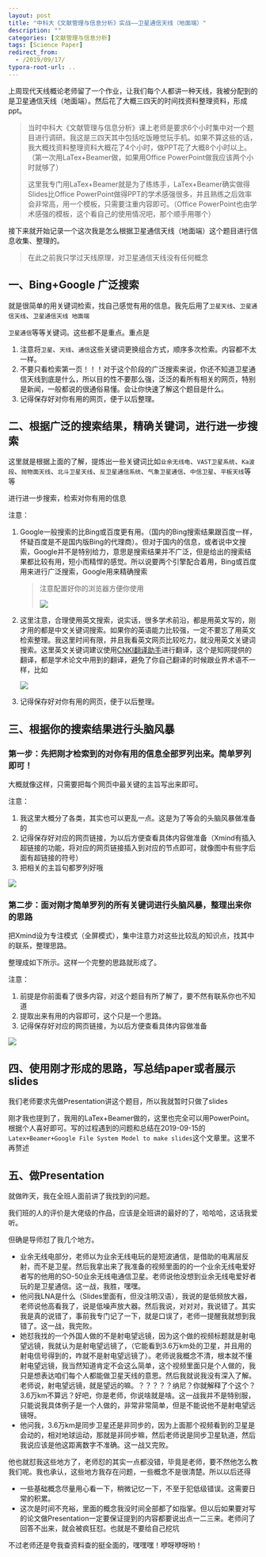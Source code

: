 ```yaml
---
layout: post
title: "中科大《文献管理与信息分析》实战——卫星通信天线（地面端）"
description: ""
categories: [文献管理与信息分析]
tags: [Science Paper]
redirect_from:
  - /2019/09/17/
typora-root-url: ..
---
```


上周现代天线概论老师留了一个作业，让我们每个人都讲一种天线，我被分配到的是卫星通信天线（地面端）。然后花了大概三四天的时间找资料整理资料，形成ppt。

> 当时中科大《文献管理与信息分析》课上老师是要求6个小时集中对一个题目进行调研。我这是三四天其中包括吃饭睡觉玩手机。如果不算这些的话，我大概找资料整理资料大概花了4个小时，做PPT花了大概8个小时以上。（第一次用LaTex+Beamer做，如果用Office PowerPoint做我应该两个小时就够了）
>
> 这里我专门用LaTex+Beamer就是为了练练手，LaTex+Beamer确实做得Slides比Office PowerPoint做得PPT的学术感强很多，并且熟练之后效率会非常高，用一个模板，只需要注重内容即可。（Office PowerPoint也由学术感强的模板，这个看自己的使用情况吧，那个顺手用哪个）

接下来就开始记录一个这次我是怎么根据卫星通信天线（地面端）这个题目进行信息收集、整理的。

> 在此之前我只学过天线原理，对卫星通信天线没有任何概念

## 一、Bing+Google 广泛搜索

就是很简单的用关键词检索，找自己感觉有用的信息。我先后用了`卫星天线`、`卫星通信天线`、`卫星通信天线 地面端`

`卫星通信`等等关键词。这些都不是重点。重点是

1. 注意将`卫星`、`天线`、`通信`这些关键词更换组合方式，顺序多次检索。内容都不太一样。
2. 不要只看检索第一页！！！对于这个阶段的广泛搜索来说，你还不知道卫星通信天线到底是什么，所以目的性不要那么强，泛泛的看所有相关的网页，特别是新闻，一般都说的很通俗易懂。会让你快速了解这个题目是什么。
3. 记得保存好对你有用的网页，便于以后整理。

## 二、根据广泛的搜索结果，精确关键词，进行进一步搜索

这里就是根据上面的了解，提炼出一些关键词比如`业余无线电`、`VAST卫星系统`、`Ka波段`、`抛物面天线`、`北斗卫星天线`、`反卫星通信系统`、`气象卫星通信`、`中信卫星`、`平板天线`等等

进行进一步搜索，检索对你有用的信息

注意：

1. Google一般搜索的比Bing或百度更有用。（国内的Bing搜索结果跟百度一样，怀疑百度是不是国内版Bing的代理商）。但对于国内的信息，或者说中文搜索，Google并不是特别给力，意思是搜索结果并不广泛，但是给出的搜索结果都比较有用，短小而精悍的感觉。所以说要两个引擎配合着用，Bing或百度用来进行广泛搜索，Google用来精确搜索

   > 注意配置好你的浏览器方便你使用
   >
   > ![](/images/posts/2019-09-17/search.png)

2. 这里注意，合理使用英文搜索，说实话，很多学术前沿，都是用英文写的，刚才用的都是中文关键词搜索。如果你的英语能力比较强，一定不要忘了用英文检索整理。我这里时间有限，并且我看英文网页比较吃力，就没用英文关键词搜索。这里英文关键词建议使用[CNKI翻译助手](http://dict.cnki.net/)进行翻译，这个是知网提供的翻译，都是学术论文中用到的翻译，避免了你自己翻译的时候跟业界术语不一样，比如

   ![](/images/posts/2019-09-17/cnki.png)

3. 记得保存好对你有用的网页，便于以后整理。

## 三、根据你的搜索结果进行头脑风暴

### 第一步：先把刚才检索到的对你有用的信息全部罗列出来。简单罗列即可！

大概就像这样，只需要把每个网页中最关键的主旨写出来即可。

注意：

1. 我这里大概分了各类，其实也可以更乱一点。这是为了等会的头脑风暴做准备的
2. 记得保存好对应的网页链接，为以后方便查看具体内容做准备（Xmind有插入超链接的功能，将对应的网页链接插入到对应的节点即可，就像图中有些字后面有超链接的符号）
3. 把相关的主旨句都罗列好哦

![](/images/posts/2019-09-17/brain1.png)

### 第二步：面对刚才简单罗列的所有关键词进行头脑风暴，整理出来你的思路

把Xmind设为专注模式（全屏模式），集中注意力对这些比较乱的知识点，找其中的联系，整理思路。

整理成如下所示。这样一个完整的思路就形成了。

注意：

1. 前提是你前面看了很多内容，对这个题目有所了解了，要不然有联系你也不知道
2. 提取出来有用的内容即可，这个只是一个思路。
3. 记得保存好对应的网页链接，为以后方便查看具体内容做准备

![](/images/posts/2019-09-17/brain2.png)

## 四、使用刚才形成的思路，写总结paper或者展示slides

我们老师要求先做Presentation讲这个题目，所以我就暂时只做了slides

刚才我也提到了，我用的LaTex+Beamer做的，这里也完全可以用PowerPoint。根据个人喜好即可。写的过程遇到的问题和总结在2019-09-15的`Latex+Beamer+Google File System Model to make slides`这个文章里。这里不再赘述

## 五、做Presentation

就做昨天，我在全班人面前讲了我找到的问题。

我们班的人的评价是大佬级的作品，应该是全班讲的最好的了，哈哈哈，这话我爱听。

但确是导师怼了我几个地方。

- 业余无线电部分，老师以为业余无线电玩的是短波通信，是借助的电离层反射，而不是卫星。然后我拿出来了我准备的视频里面的的一个业余无线电爱好者写的他用的SO-50业余无线电通信卫星。老师说他没想到业余无线电爱好者玩的是卫星通信。这一战，我胜，嘿嘿。
- 他问我LNA是什么（Slides里面有，但没注明汉语），我说的是低频放大器，老师说他高看我了，说是低噪声放大器。然后我说，对对对，我说错了。其实我是真的说错了，事前我专门记了一下，就是口误了，老师一提醒我就想到我错了。这一战，我完败。
- 她怼我找的一个外国人做的不是射电望远镜，因为这个做的视频标题就是射电望远镜，我就认为是射电望远镜了，（它能看到3.6万km处的卫星，并且用的射电信号得到的，咋就不是射电望远镜了）。老师说我概念不清，根本就不懂射电望远镜，我当然知道肯定不会这么简单，这个视频里面只是个人做的，我只是想表达咱们每个人都能做卫星天线的意思。然后我就说我没有深入了解。老师说，射电望远镜，就是望远的嘛。？？？？？纳尼？你就解释了个这个？3.6万km不算远？好吧，你是老师，你说啥就是啥。这一战我并不是特别服，只能说我具体例子是一个人做的，非常非常简单，但是不能说他不是射电望远镜呀。
- 他问我，3.6万km是同步卫星还是非同步的，因为上面那个视频看到的卫星是会动的，相对地球运动，那就是非同步嘛，然后老师说是同步卫星轨道，然后我说应该是他这距离数字不准确。这一战又完败。

他也就怼我这些地方了，老师怼的其实一点都没错，毕竟是老师，要不然他怎么教我们呢。我也承认，这些地方我存在问题，一些概念不是很清楚。所以以后还得

- 一些基础概念尽量用心看一下，稍微记忆一下，不至于犯低级错误。这需要日常的积累。
- 这次是时间不充裕，里面的概念我没时间全部都了如指掌。但以后如果要对写的论文做Presentation一定要保证提到的内容都要说出点一二三来。老师问了回答不出来，就会被疯狂怼。也就是不要给自己挖坑

不过老师还是夸我查资料查的挺全面的，嘿嘿嘿！咿呀咿呀哟！





